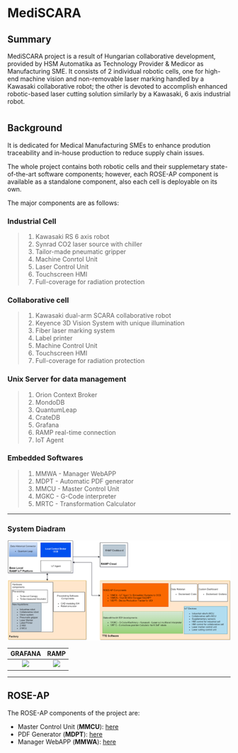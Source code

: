 # MediSCARA

## Summary
 MediSCARA project is a result of Hungarian collaborative development, provided by HSM Automatika as Technology Provider & Medicor as Manufacturing SME.
It consists of 2 individual robotic cells, one for high-end machine vision and non-removable laser marking handled by a Kawasaki collaborative robot; the other is devoted to accomplish enhanced robotic-based laser cutting solution similarly by a Kawasaki, 6 axis industrial robot.
#
## Background

It is dedicated for Medical Manufacturing SMEs to enhance prodution traceability and in-house production to reduce supply chain issues.

The whole project contains both robotic cells and their supplemetary state-of-the-art software components; however, each ROSE-AP component is available as a standalone component, also each cell is deployable on its own. 
 
 The major components are as follows:

 ### Industrial Cell 

 >   1. Kawasaki RS 6 axis robot
 >   2. Synrad CO2 laser source with chiller
 >   3. Tailor-made pneumatic gripper
 >   4. Machine Conrtol Unit
 >   5. Laser Control Unit
 >   6. Touchscreen HMI
 >   7. Full-coverage for radiation protection
 ### Collaborative cell

 >   1. Kawasaki dual-arm SCARA collaborative robot
 >   2. Keyence 3D Vision System with unique illumination
 >   3. Fiber laser marking system
 >   4. Label printer
 >   5. Machine Control Unit
 >   6. Touchscreen HMI
 >   7. Full-coverage for radiation protection

 ### Unix Server for data management 
 >   1. Orion Context Broker
 >   2. MondoDB
 >   3. QuantumLeap
 >   4. CrateDB
 >   5. Grafana
 >   6. RAMP real-time connection
 >   7. IoT Agent

### Embedded Softwares
>    1. MMWA - Manager WebAPP
>    2. MDPT - Automatic PDF generator
>    3. MMCU - Master Control Unit
>    4. MGKC - G-Code interpreter
>    5. MRTC - Transformation Calculator
--- 
### System Diadram
<img src="pics/MediSCARA_system_diagramNew.PNG" style="width:1200px;"/>



|**GRAFANA**       |**RAMP**|
|:-------------:|:------:|
| <img src="https://iili.io/ZDzNWP.md.png" Style="height:400px;"/>| <img src="https://iili.io/ZDIHI2.md.png" Style="height:400px;"/>|


---

## ROSE-AP

The ROSE-AP components of the project are:
- Master Control Unit (**MMCU**): [here](https://github.com/ppuska/mediscara.mcu)
- PDF Generator (**MDPT**): [here](https://github.com/ppuska/mediscara.mdr)
- Manager WebAPP (**MMWA**): [here](https://github.com/ppuska/mediscara.manager)
